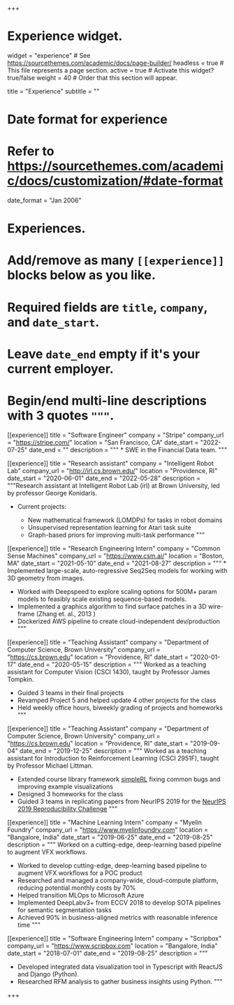 +++
# Experience widget.
widget = "experience"  # See https://sourcethemes.com/academic/docs/page-builder/
headless = true  # This file represents a page section.
active = true  # Activate this widget? true/false
weight = 40  # Order that this section will appear.

title = "Experience"
subtitle = ""

# Date format for experience
#   Refer to https://sourcethemes.com/academic/docs/customization/#date-format
date_format = "Jan 2006"

# Experiences.
#   Add/remove as many `[[experience]]` blocks below as you like.
#   Required fields are `title`, `company`, and `date_start`.
#   Leave `date_end` empty if it's your current employer.
#   Begin/end multi-line descriptions with 3 quotes `"""`.

[[experience]]
  title = "Software Engineer"
  company = "Stripe"
  company_url = "https://stripe.com/"
  location = "San Francisco, CA"
  date_start = "2022-07-25"
  date_end = ""
  description = """ * SWE in the Financial Data team.
"""


[[experience]]
  title = "Research assistant"
  company = "Intelligent Robot Lab"
  company_url = "http://irl.cs.brown.edu/"
  location = "Providence, RI"
  date_start = "2020-06-01"
  date_end = "2022-05-28"
  description = """Research assistant at Intelligent Robot Lab (irl) at Brown University, led by professor George Konidaris.

  * Current projects:

    * New mathematical framework (LOMDPs) for tasks in robot domains
    * Unsupervised representation learning for Atari task suite
    * Graph-based priors for improving multi-task performance
"""

[[experience]]
  title = "Research Engineering Intern"
  company = "Common Sense Machines"
  company_url = "https://www.csm.ai/"
  location = "Boston, MA"
  date_start = "2021-05-10"
  date_end = "2021-08-27"
  description = """ * Implemented large-scale, auto-regressive Seq2Seq models for working with 3D geometry from images.
* Worked with Deepspeed to explore scaling options for 500M+ param models to feasibly scale existing sequence-based models.
* Implemented a graphics algorithm to find surface patches in a 3D wire-frame (Zhang et. al., 2013 )
* Dockerized AWS pipeline to create cloud-independent dev/production
"""

[[experience]]
  title = "Teaching Assistant"
  company = "Department of Computer Science, Brown University"
  company_url = "https://cs.brown.edu"
  location = "Providence, RI"
  date_start = "2020-01-17"
  date_end = "2020-05-15"
  description = """ Worked as a teaching assistant for Computer Vision (CSCI 1430), taught by Professor James Tompkin. 

  * Guided 3 teams in their final projects
  * Revamped Project 5 and helped update 4 other projects for the class
  * Held weekly office hours, biweekly grading of projects and homeworks
"""

[[experience]]
  title = "Teaching Assistant"
  company = "Department of Computer Science, Brown University"
  company_url = "https://cs.brown.edu"
  location = "Providence, RI"
  date_start = "2019-09-04"
  date_end = "2019-12-25"
  description = """ Worked as a teaching assistant for Introduction to Reinforcement Learning (CSCI 2951F), taught by Professor Michael Littman. 

  * Extended course library framework [simpleRL](https://github.com/david-abel/simple_rl) fixing common bugs and improving example visualizations
  * Designed 3 homeworks for the class
  * Guided 3 teams in replicating papers from NeurIPS 2019 for the [NeurIPS 2019 Reproducibility Challenge](https://reproducibility-challenge.github.io/neurips2019)
"""

[[experience]]
  title = "Machine Learning Intern"
  company = "Myelin Foundry"
  company_url = "https://www.myelinfoundry.com"
  location = "Bangalore, India"
  date_start = "2019-06-25"
  date_end = "2019-08-25"
  description = """ Worked on a cutting-edge, deep-learning based pipeline to augment VFX workflows. 

  * Worked to develop cutting-edge, deep-learning based pipeline to augment VFX workflows for a POC product
  * Researched and managed a company-wide, cloud-compute platform, reducing potential monthly costs by 70% 
  * Helped transition MLOps to Microsoft Azure
  * Implemented DeepLabv3+ from ECCV 2018 to develop SOTA pipelines for semantic segmentation tasks
  * Achieved 90% in business-aligned metrics with reasonable inference time
"""

[[experience]]
  title = "Software Engineering Intern"
  company = "Scripbox"
  company_url = "https://www.scripbox.com"
  location = "Bangalore, India"
  date_start = "2018-07-01"
  date_end = "2019-08-25"
  description = """  
  * Developed integrated data visualization tool in Typescript with ReactJS and Django (Python). 
  * Researched RFM analysis to gather business insights using Python.
"""

+++
